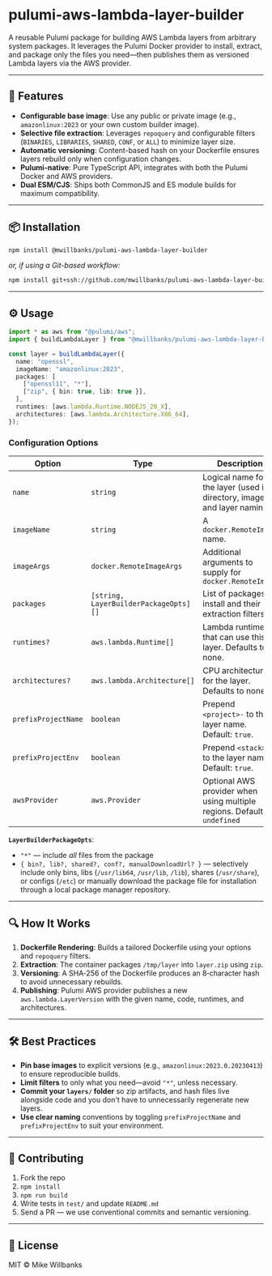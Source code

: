 # pulumi-aws-lambda-layer-builder

A reusable Pulumi package for building AWS Lambda layers from arbitrary system packages. It leverages the Pulumi Docker provider to install, extract, and package only the files you need—then publishes them as versioned Lambda layers via the AWS provider.

---

## 🚀 Features

- **Configurable base image**: Use any public or private image (e.g., `amazonlinux:2023` or your own custom builder image).
- **Selective file extraction**: Leverages `repoquery` and configurable filters (`BINARIES`, `LIBRARIES`, `SHARED`, `CONF`, or `ALL`) to minimize layer size.
- **Automatic versioning**: Content-based hash on your Dockerfile ensures layers rebuild only when configuration changes.
- **Pulumi-native**: Pure TypeScript API, integrates with both the Pulumi Docker and AWS providers.
- **Dual ESM/CJS**: Ships both CommonJS and ES module builds for maximum compatibility.

---

## 📦 Installation

```bash
npm install @mwillbanks/pulumi-aws-lambda-layer-builder
```

_or, if using a Git-based workflow:_

```bash
npm install git+ssh://github.com/mwillbanks/pulumi-aws-lambda-layer-builder.git
```

---

## ⚙️ Usage

```ts
import * as aws from "@pulumi/aws";
import { buildLambdaLayer } from "@mwillbanks/pulumi-aws-lambda-layer-builder";

const layer = buildLambdaLayer({
  name: "openssl",
  imageName: "amazonlinux:2023",
  packages: [
    ["openssl11", "*"],
    ["zip", { bin: true, lib: true }],
  ],
  runtimes: [aws.lambda.Runtime.NODEJS_20_X],
  architectures: [aws.lambda.Architecture.X86_64],
});
```

### Configuration Options

| Option              | Type                                  | Description                                                              |
| ------------------- | ------------------------------------- | ------------------------------------------------------------------------ |
| `name`              | `string`                              | Logical name for the layer (used in directory, image, and layer naming). |
| `imageName`         | `string`                              | A `docker.RemoteImage` name.                                             |
| `imageArgs`         | `docker.RemoteImageArgs`              | Additional arguments to supply for `docker.RemoteImage`                  |
| `packages`          | `[string, LayerBuilderPackageOpts][]` | List of packages to install and their extraction filters.                |
| `runtimes?`         | `aws.lambda.Runtime[]`                | Lambda runtimes that can use this layer. Defaults to none.               |
| `architectures?`    | `aws.lambda.Architecture[]`           | CPU architectures for the layer. Defaults to none.                       |
| `prefixProjectName` | `boolean`                             | Prepend `<project>-` to the layer name. Default: `true`.                 |
| `prefixProjectEnv`  | `boolean`                             | Prepend `<stack>-` to the layer name. Default: `true`.                   |
| `awsProvider`       | `aws.Provider`                        | Optional AWS provider when using multiple regions. Default `undefined`   |

**`LayerBuilderPackageOpts`**:

- `"*"` — include _all_ files from the package
- `{ bin?, lib?, shared?, conf?, manualDownloadUrl? }` — selectively include only bins, libs (`/usr/lib64`, `/usr/lib`, `/lib`), shares (`/usr/share`), or configs (`/etc`) or manually download the package file for installation through a local package manager repository.

---

## 🔍 How It Works

1. **Dockerfile Rendering**: Builds a tailored Dockerfile using your options and `repoquery` filters.
2. **Extraction**: The container packages `/tmp/layer` into `layer.zip` using `zip`.
3. **Versioning**: A SHA‑256 of the Dockerfile produces an 8‑character hash to avoid unnecessary rebuilds.
4. **Publishing**: Pulumi AWS provider publishes a new `aws.lambda.LayerVersion` with the given name, code, runtimes, and architectures.

---

## 🛠️ Best Practices

- **Pin base images** to explicit versions (e.g., `amazonlinux:2023.0.20230413`) to ensure reproducible builds.
- **Limit filters** to only what you need—avoid `"*"`, unless necessary.
- **Commit your `layers/` folder** so zip artifacts, and hash files live alongside code and you don't have to unnecessarily regenerate new layers.
- **Use clear naming** conventions by toggling `prefixProjectName` and `prefixProjectEnv` to suit your environment.

---

## 🤝 Contributing

1. Fork the repo
2. `npm install`
3. `npm run build`
4. Write tests in `test/` and update `README.md`
5. Send a PR — we use conventional commits and semantic versioning.

---

## 📄 License

MIT © Mike Willbanks
